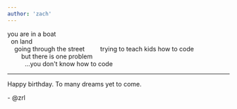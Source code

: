```yaml
---
author: 'zach'
---
```


you are in a boat  
&nbsp;&nbsp;on land  
&nbsp;&nbsp;&nbsp;&nbsp;going through the street  
&nbsp;&nbsp;&nbsp;&nbsp;&nbsp;&nbsp;trying to teach kids how to code  
&nbsp;&nbsp;&nbsp;&nbsp;&nbsp;&nbsp;&nbsp;&nbsp;but there is one problem  
&nbsp;&nbsp;&nbsp;&nbsp;&nbsp;&nbsp;&nbsp;&nbsp;&nbsp;&nbsp;...you don't know how to code

---

Happy birthday. To many dreams yet to come.

\- @zrl

